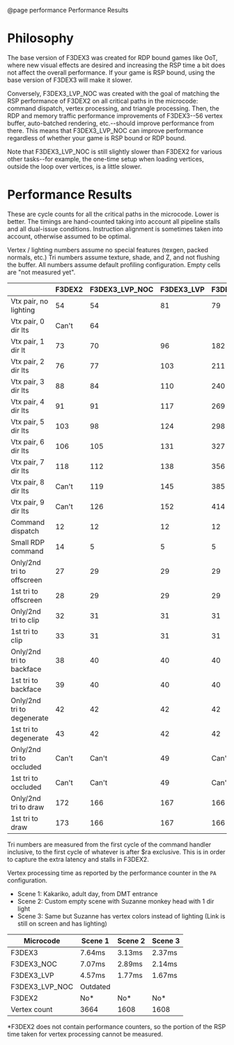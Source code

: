 @page performance Performance Results

# Philosophy

The base version of F3DEX3 was created for RDP bound games like OoT, where new
visual effects are desired and increasing the RSP time a bit does not affect the
overall performance. If your game is RSP bound, using the base version of F3DEX3
will make it slower.

Conversely, F3DEX3_LVP_NOC was created with the goal of matching the RSP
performance of F3DEX2 on all critical paths in the microcode: command dispatch,
vertex processing, and triangle processing. Then, the RDP and memory traffic
performance improvements of F3DEX3--56 vertex buffer, auto-batched rendering,
etc.--should improve performance from there. This means that F3DEX3_LVP_NOC can
improve performance regardless of whether your game is RSP bound or RDP bound.

Note that F3DEX3_LVP_NOC is still slightly slower than F3DEX2 for various other
tasks--for example, the one-time setup when loading vertices, outside the loop
over vertices, is a little slower.


# Performance Results

These are cycle counts for all the critical paths in the microcode. Lower is
better. The timings are hand-counted taking into account all pipeline stalls and
all dual-issue conditions. Instruction alignment is sometimes taken into
account, otherwise assumed to be optimal.

Vertex / lighting numbers assume no special features (texgen, packed normals,
etc.) Tri numbers assume texture, shade, and Z, and not flushing the buffer.
All numbers assume default profiling configuration. Empty cells are "not
measured yet".

|                            | F3DEX2 | F3DEX3_LVP_NOC | F3DEX3_LVP | F3DEX3_NOC | F3DEX3 |
|----------------------------|--------|----------------|------------|------------|--------|
| Vtx pair, no lighting      | 54     | 54             | 81         | 79         | 98     |
| Vtx pair, 0 dir lts        | Can't  | 64             |            |            |        |
| Vtx pair, 1 dir lt         | 73     | 70             | 96         | 182        | 201    |
| Vtx pair, 2 dir lts        | 76     | 77             | 103        | 211        | 230    |
| Vtx pair, 3 dir lts        | 88     | 84             | 110        | 240        | 259    |
| Vtx pair, 4 dir lts        | 91     | 91             | 117        | 269        | 288    |
| Vtx pair, 5 dir lts        | 103    | 98             | 124        | 298        | 317    |
| Vtx pair, 6 dir lts        | 106    | 105            | 131        | 327        | 346    |
| Vtx pair, 7 dir lts        | 118    | 112            | 138        | 356        | 375    |
| Vtx pair, 8 dir lts        | Can't  | 119            | 145        | 385        | 404    |
| Vtx pair, 9 dir lts        | Can't  | 126            | 152        | 414        | 433    |
| Command dispatch           | 12     | 12             | 12         | 12         | 12     |
| Small RDP command          | 14     | 5              | 5          | 5          | 5      |
| Only/2nd tri to offscreen  | 27     | 29             | 29         | 29         | 29     |
| 1st tri to offscreen       | 28     | 29             | 29         | 29         | 29     |
| Only/2nd tri to clip       | 32     | 31             | 31         | 31         | 31     |
| 1st tri to clip            | 33     | 31             | 31         | 31         | 31     |
| Only/2nd tri to backface   | 38     | 40             | 40         | 40         | 40     |
| 1st tri to backface        | 39     | 40             | 40         | 40         | 40     |
| Only/2nd tri to degenerate | 42     | 42             | 42         | 42         | 42     |
| 1st tri to degenerate      | 43     | 42             | 42         | 42         | 42     |
| Only/2nd tri to occluded   | Can't  | Can't          | 49         | Can't      | 49     |
| 1st tri to occluded        | Can't  | Can't          | 49         | Can't      | 49     |
| Only/2nd tri to draw       | 172    | 166            | 167        | 166        | 167    |
| 1st tri to draw            | 173    | 166            | 167        | 166        | 167    |


Tri numbers are measured from the first cycle of the command handler inclusive,
to the first cycle of whatever is after $ra exclusive. This is in order
to capture the extra latency and stalls in F3DEX2.


Vertex processing time as reported by the performance counter in the `PA`
configuration.
- Scene 1: Kakariko, adult day, from DMT entrance
- Scene 2: Custom empty scene with Suzanne monkey head with 1 dir light
- Scene 3: Same but Suzanne has vertex colors instead of lighting (Link is still
  on screen and has lighting)

| Microcode      | Scene 1 | Scene 2 | Scene 3 |
|----------------|---------|---------|---------|
| F3DEX3         | 7.64ms  | 3.13ms  | 2.37ms  |
| F3DEX3_NOC     | 7.07ms  | 2.89ms  | 2.14ms  |
| F3DEX3_LVP     | 4.57ms  | 1.77ms  | 1.67ms  |
| F3DEX3_LVP_NOC | Outdated  | | |
| F3DEX2         | No*     | No*     | No*     |
| Vertex count   | 3664    | 1608    | 1608    |

*F3DEX2 does not contain performance counters, so the portion of the RSP time
taken for vertex processing cannot be measured.
